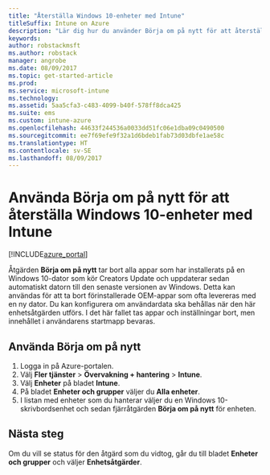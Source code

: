 ```yaml
---
title: "Återställa Windows 10-enheter med Intune"
titleSuffix: Intune on Azure
description: "Lär dig hur du använder Börja om på nytt för att återställa Windows 10-datorer med Intune.\""
keywords: 
author: robstackmsft
ms.author: robstack
manager: angrobe
ms.date: 08/09/2017
ms.topic: get-started-article
ms.prod: 
ms.service: microsoft-intune
ms.technology: 
ms.assetid: 5aa5cfa3-c483-4099-b40f-578ff8dca425
ms.suite: ems
ms.custom: intune-azure
ms.openlocfilehash: 44633f244536a0033dd51fc06e1dba09c0490500
ms.sourcegitcommit: ee7f69efe9f32a1d6bdeb1fab73d03dbfe1ae58c
ms.translationtype: HT
ms.contentlocale: sv-SE
ms.lasthandoff: 08/09/2017
---
```

# <a name="use-fresh-start-to-reset-windows-10-devices-with-intune"></a>Använda Börja om på nytt för att återställa Windows 10-enheter med Intune


[!INCLUDE[azure_portal](./includes/azure_portal.md)]

Åtgärden **Börja om på nytt** tar bort alla appar som har installerats på en Windows 10-dator som kör Creators Update och uppdaterar sedan automatiskt datorn till den senaste versionen av Windows.
Detta kan användas för att ta bort förinstallerade OEM-appar som ofta levereras med en ny dator. Du kan konfigurera om användardata ska behållas när den här enhetsåtgärden utförs. I det här fallet tas appar och inställningar bort, men innehållet i användarens startmapp bevaras.

## <a name="how-to-use-fresh-start"></a>Använda Börja om på nytt

1. Logga in på Azure-portalen.
2. Välj **Fler tjänster** > **Övervakning + hantering** > **Intune**.
3. Välj **Enheter** på bladet **Intune**.
4. På bladet **Enheter och grupper** väljer du **Alla enheter**.
5. I listan med enheter som du hanterar väljer du en Windows 10-skrivbordsenhet och sedan fjärråtgärden **Börja om på nytt** för enheten.

## <a name="next-steps"></a>Nästa steg

Om du vill se status för den åtgärd som du vidtog, går du till bladet **Enheter och grupper** och väljer **Enhetsåtgärder**.

